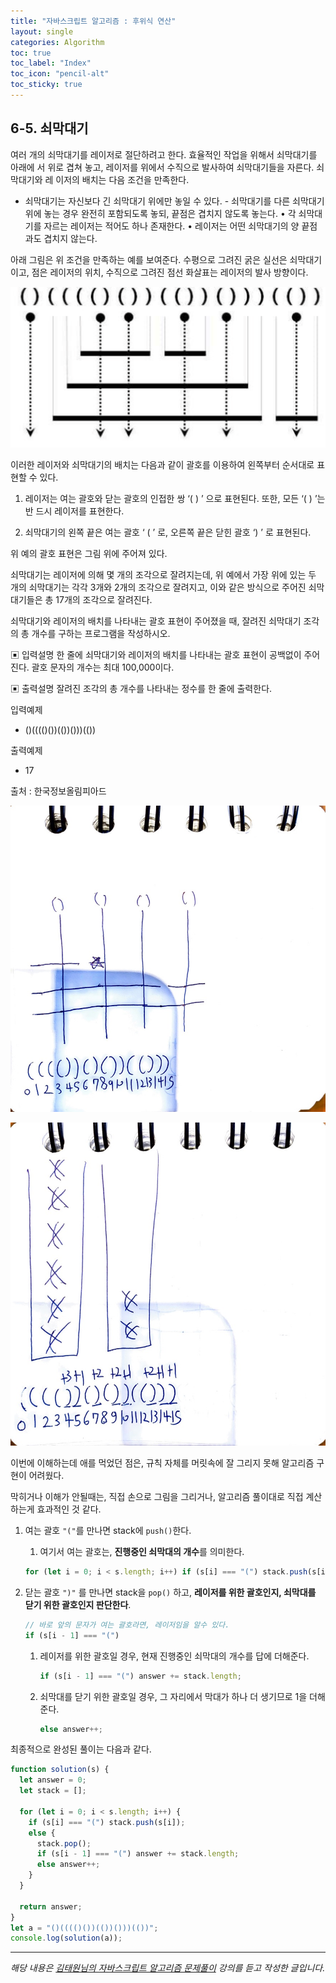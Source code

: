 ```yaml
---
title: "자바스크립트 알고리즘 : 후위식 연산"
layout: single
categories: Algorithm
toc: true
toc_label: "Index"
toc_icon: "pencil-alt"
toc_sticky: true
---
```


## 6-5. 쇠막대기

여러 개의 쇠막대기를 레이저로 절단하려고 한다. 효율적인 작업을 위해서 쇠막대기를 아래에
서 위로 겹쳐 놓고, 레이저를 위에서 수직으로 발사하여 쇠막대기들을 자른다. 쇠막대기와 레
이저의 배치는 다음 조건을 만족한다.

- 쇠막대기는 자신보다 긴 쇠막대기 위에만 놓일 수 있다. - 쇠막대기를 다른 쇠막대기 위에
  놓는 경우 완전히 포함되도록 놓되, 끝점은 겹치지 않도록 놓는다.
  • 각 쇠막대기를 자르는 레이저는 적어도 하나 존재한다.
  • 레이저는 어떤 쇠막대기의 양 끝점과도 겹치지 않는다.

아래 그림은 위 조건을 만족하는 예를 보여준다. 수평으로 그려진 굵은 실선은 쇠막대기이고,
점은 레이저의 위치, 수직으로 그려진 점선 화살표는 레이저의 발사 방향이다.

![1](/assets/images/algorithm/algo605-00001.png)

이러한 레이저와 쇠막대기의 배치는 다음과 같이 괄호를 이용하여 왼쪽부터 순서대로 표현할
수 있다.

1. 레이저는 여는 괄호와 닫는 괄호의 인접한 쌍 ‘( ) ’ 으로 표현된다. 또한, 모든 ‘( ) ’는 반
   드시 레이저를 표현한다.

2. 쇠막대기의 왼쪽 끝은 여는 괄호 ‘ ( ’ 로, 오른쪽 끝은 닫힌 괄호 ‘) ’ 로 표현된다.

위 예의 괄호 표현은 그림 위에 주어져 있다.

쇠막대기는 레이저에 의해 몇 개의 조각으로 잘려지는데, 위 예에서 가장 위에 있는 두 개의
쇠막대기는 각각 3개와 2개의 조각으로 잘려지고, 이와 같은 방식으로 주어진 쇠막대기들은
총 17개의 조각으로 잘려진다.

쇠막대기와 레이저의 배치를 나타내는 괄호 표현이 주어졌을 때, 잘려진 쇠막대기 조각의 총
개수를 구하는 프로그램을 작성하시오.

▣ 입력설명
한 줄에 쇠막대기와 레이저의 배치를 나타내는 괄호 표현이 공백없이 주어진다. 괄호 문자의
개수는 최대 100,000이다.

▣ 출력설명
잘려진 조각의 총 개수를 나타내는 정수를 한 줄에 출력한다.

입력예제

- ()(((()())(())()))(())

출력예제

- 17

출처 : 한국정보올림피아드

![2](/assets/images/algorithm/algo605-00002.jpg)

![3](/assets/images/algorithm/algo605-00003.jpg)

이번에 이해하는데 애를 먹었던 점은, 규칙 자체를 머릿속에 잘 그리지 못해 알고리즘 구현이 어려웠다.

막히거나 이해가 안될때는, 직접 손으로 그림을 그리거나, 알고리즘 풀이대로 직접 계산하는게 효과적인 것 같다.

1. 여는 괄호 `"("`를 만나면 stack에 `push()`한다.

   1. 여기서 여는 괄호는, **진행중인 쇠막대의 개수**를 의미한다.

   ```jsx
   for (let i = 0; i < s.length; i++) if (s[i] === "(") stack.push(s[i]);
   ```

2. 닫는 괄호 `")"` 를 만나면 stack을 `pop()` 하고, **레이저를 위한 괄호인지, 쇠막대를 닫기 위한 괄호인지 판단한다**.

   ```jsx
   // 바로 앞의 문자가 여는 괄호라면, 레이저임을 알수 있다.
   if (s[i - 1] === "(")
   ```

   1. 레이저를 위한 괄호일 경우, 현재 진행중인 쇠막대의 개수를 답에 더해준다.

      ```jsx
      if (s[i - 1] === "(") answer += stack.length;
      ```

   2. 쇠막대를 닫기 위한 괄호일 경우, 그 자리에서 막대가 하나 더 생기므로 1을 더해준다.

      ```jsx
      else answer++;
      ```

최종적으로 완성된 풀이는 다음과 같다.

```jsx
function solution(s) {
  let answer = 0;
  let stack = [];

  for (let i = 0; i < s.length; i++) {
    if (s[i] === "(") stack.push(s[i]);
    else {
      stack.pop();
      if (s[i - 1] === "(") answer += stack.length;
      else answer++;
    }
  }

  return answer;
}
let a = "()(((()())(())()))(())";
console.log(solution(a));
```

---

_해당 내용은 [김태원님의 자바스크립트 알고리즘 문제풀이](https://www.inflearn.com/course/%EC%9E%90%EB%B0%94%EC%8A%A4%ED%81%AC%EB%A6%BD%ED%8A%B8-%EC%95%8C%EA%B3%A0%EB%A6%AC%EC%A6%98-%EB%AC%B8%EC%A0%9C%ED%92%80%EC%9D%B4/dashboard) 강의를 듣고 작성한 글입니다._
